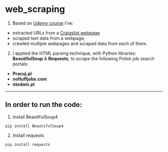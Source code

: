 # web_scraping
1. Based on [Udemy course](https://www.udemy.com/course/web-scraping-python-tutorial/) I've:
- extracted URLs from a [Craigslist webpage](https://boston.craigslist.org/search/sof)
- scraped text data from a webpage;
 - crawled multiple webpages and scraped data from each of them.
 
2. I applied the HTML parsing technique, with  Python libraries: **BeautifulSoup** & **Requests**, to scrape the following Polish job search portals: 
- **Pracuj.pl**
- **nofluffjobs.com**
- **otodom.pl**

_____________________________________________


## In order to run the code: 
1. Install BeautifulSoup4
```
pip install BeautifulSoup4
```
2. Install requests
```
pip install requests
```


